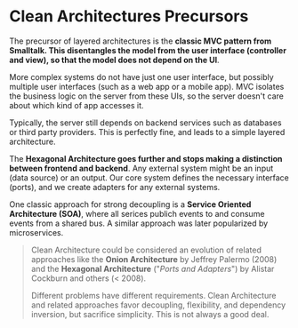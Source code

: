 # Clean Architectures Precursors

The precursor of layered architectures is the __classic MVC pattern from Smalltalk. This disentangles the model from the user interface (controller and view), so that the model does not depend on the UI__.

More complex systems do not have just one user interface, but possibly multiple user interfaces (such as a web app or a mobile app). MVC isolates the business logic on the server from these UIs, so the server doesn't care about which kind of app accesses it.

Typically, the server still depends on backend services such as databases or third party providers. This is perfectly fine, and leads to a simple layered architecture.

The __Hexagonal Architecture goes further and stops making a distinction between frontend and backend__. Any external system might be an input (data source) or an output. Our core system defines the necessary interface (ports), and we create adapters for any external systems.

One classic approach for strong decoupling is a __Service Oriented Architecture (SOA)__, where all serices publich events to and consume events from a shared bus. A similar approach was later popularized by microservices.

> Clean Architecture could be considered an evolution of related approaches like the __Onion Architecture__ by Jeffrey Palermo (2008) and the __Hexagonal Architecture__ ("_Ports and Adapters_") by Alistar Cockburn and others (< 2008).
>
> Different problems have different requirements. Clean Architecture and related approaches favor decoupling, flexibility, and dependency inversion, but sacrifice simplicity. This is not always a good deal.
